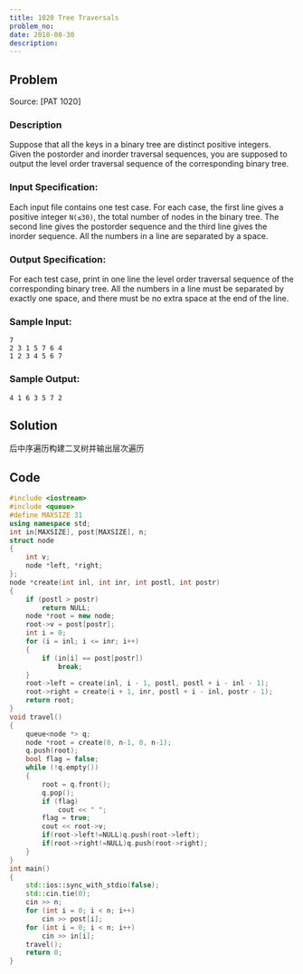 ```yaml
---
title: 1020 Tree Traversals
problem_no:
date: 2018-08-30
description:
---
```


<!--more-->

## Problem

Source: [PAT 1020]

### Description

Suppose that all the keys in a binary tree are distinct positive integers. Given the postorder and inorder traversal
sequences, you are supposed to output the level order traversal sequence of the corresponding binary tree.

### Input Specification:

Each input file contains one test case. For each case, the first line gives a positive integer `N(≤30)`, the total
number of nodes in the binary tree. The second line gives the postorder sequence and the third line gives the inorder
sequence. All the numbers in a line are separated by a space.

### Output Specification:

For each test case, print in one line the level order traversal sequence of the corresponding binary tree. All the
numbers in a line must be separated by exactly one space, and there must be no extra space at the end of the line.

### Sample Input:

```text
7
2 3 1 5 7 6 4
1 2 3 4 5 6 7
```

### Sample Output:

```text
4 1 6 3 5 7 2
```

## Solution

后中序遍历构建二叉树并输出层次遍历

## Code




```cpp
#include <iostream>
#include <queue>
#define MAXSIZE 31
using namespace std;
int in[MAXSIZE], post[MAXSIZE], n;
struct node
{
    int v;
    node *left, *right;
};
node *create(int inl, int inr, int postl, int postr)
{
    if (postl > postr)
        return NULL;
    node *root = new node;
    root->v = post[postr];
    int i = 0;
    for (i = inl; i <= inr; i++)
    {
        if (in[i] == post[postr])
            break;
    }
    root->left = create(inl, i - 1, postl, postl + i - inl - 1);
    root->right = create(i + 1, inr, postl + i - inl, postr - 1);
    return root;
}
void travel()
{
    queue<node *> q;
    node *root = create(0, n-1, 0, n-1);
    q.push(root);
    bool flag = false;
    while (!q.empty())
    {
        root = q.front();
        q.pop();
        if (flag)
            cout << " ";
        flag = true;
        cout << root->v;
        if(root->left!=NULL)q.push(root->left);
        if(root->right!=NULL)q.push(root->right);
    }
}
int main()
{
    std::ios::sync_with_stdio(false);
    std::cin.tie(0);
    cin >> n;
    for (int i = 0; i < n; i++)
        cin >> post[i];
    for (int i = 0; i < n; i++)
        cin >> in[i];
    travel();
    return 0;
}
```
